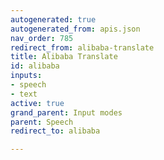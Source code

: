 ```yaml
---
autogenerated: true
autogenerated_from: apis.json
nav_order: 785
redirect_from: alibaba-translate
title: Alibaba Translate
id: alibaba
inputs:
- speech
- text
active: true
grand_parent: Input modes
parent: Speech
redirect_to: alibaba

---
```


